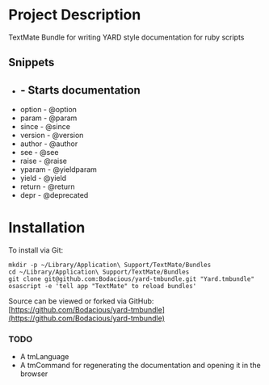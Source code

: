 # Project Description

TextMate Bundle for writing YARD style documentation for ruby scripts

## Snippets

  * ##      - Starts documentation
  * option  - @option
  * param   - @param
  * since   - @since
  * version - @version
  * author  - @author
  * see     - @see
  * raise   - @raise
  * yparam  - @yieldparam
  * yield   - @yield
  * return  - @return
  * depr    - @deprecated
  
Installation
============

To install via Git:

    mkdir -p ~/Library/Application\ Support/TextMate/Bundles
    cd ~/Library/Application\ Support/TextMate/Bundles
    git clone git@github.com:Bodacious/yard-tmbundle.git "Yard.tmbundle"
    osascript -e 'tell app "TextMate" to reload bundles'

Source can be viewed or forked via GitHub: [https://github.com/Bodacious/yard-tmbundle](https://github.com/Bodacious/yard-tmbundle)

### TODO

  * A tmLanguage
  * A tmCommand for regenerating the documentation and opening it in the browser
  